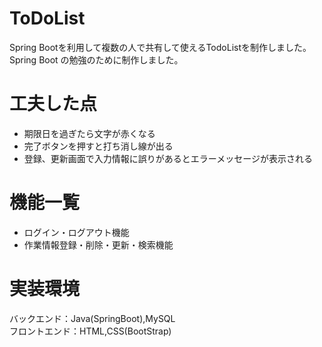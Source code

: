 # ToDoList
Spring Bootを利用して複数の人で共有して使えるTodoListを制作しました。<br>
Spring Boot の勉強のために制作しました。
# 工夫した点
* 期限日を過ぎたら文字が赤くなる
* 完了ボタンを押すと打ち消し線が出る
* 登録、更新画面で入力情報に誤りがあるとエラーメッセージが表示される
# 機能一覧
* ログイン・ログアウト機能
* 作業情報登録・削除・更新・検索機能
# 実装環境
バックエンド：Java(SpringBoot),MySQL<br>
フロントエンド：HTML,CSS(BootStrap)
